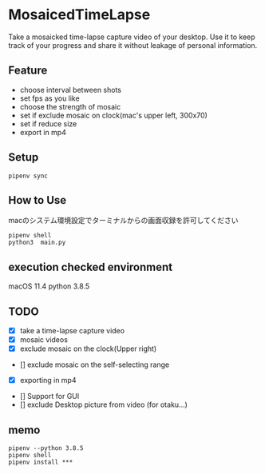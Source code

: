 # MosaicedTimeLapse
Take a mosaicked time-lapse capture video of your desktop.
Use it to keep track of your progress and share it without leakage of personal information.
## Feature
- choose interval between shots
- set fps as you like
- choose the strength of mosaic
- set if exclude mosaic on clock(mac's upper left, 300x70)
- set if reduce size
- export in mp4
## Setup
`pipenv sync`
## How to Use
macのシステム環境設定でターミナルからの画面収録を許可してください
```
pipenv shell
python3  main.py
```
## execution checked environment
macOS 11.4
python 3.8.5

## TODO
- [x] take a time-lapse capture video
- [x] mosaic videos
- [x] exclude mosaic on the clock(Upper right)
- [] exclude mosaic on the self-selecting range
- [x] exporting in mp4
- [] Support for GUI
- [] exclude Desktop picture from video (for otaku...)

## memo
```
pipenv --python 3.8.5
pipenv shell
pipenv install ***
```